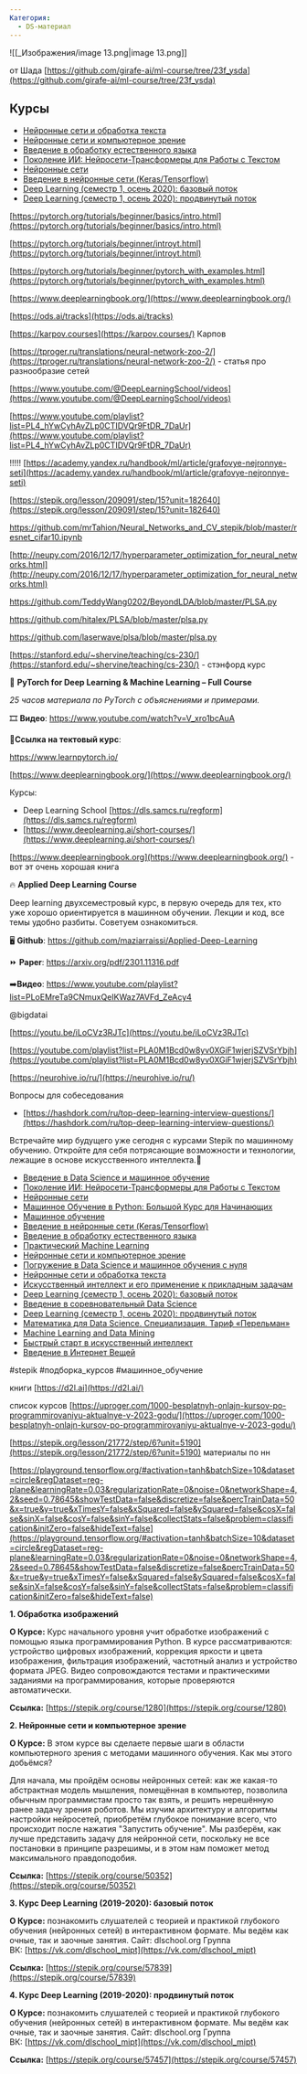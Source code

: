```yaml
---
Категория:
  - DS-материал
---
```

![[_Изображения/image 13.png|image 13.png]]

от Шада [https://github.com/girafe-ai/ml-course/tree/23f_ysda](https://github.com/girafe-ai/ml-course/tree/23f_ysda)

## Курсы

- [Нейронные сети и обработка текста](https://stepik.org/course/54098/promo?utm_source=stepik_telegram&utm_medium=channel&utm_campaign=promoset9)
- [Нейронные сети и компьютерное зрение](https://stepik.org/course/50352/promo?utm_source=stepik_telegram&utm_medium=channel&utm_campaign=promoset9)
- [Введение в обработку естественного языка](https://stepik.org/course/1233/promo?utm_source=stepik_telegram&utm_medium=channel&utm_campaign=promoset9)
- [Поколение ИИ: Нейросети-Трансформеры для Работы с Текстом](https://stepik.org/course/175490/promo?utm_source=stepik_telegram&utm_medium=channel&utm_campaign=promoset9)
- [Нейронные сети](https://stepik.org/course/401/promo?utm_source=stepik_telegram&utm_medium=channel&utm_campaign=promoset9)
- [Введение в нейронные сети (Keras/Tensorflow)](https://stepik.org/course/127274/promo?utm_source=stepik_telegram&utm_medium=channel&utm_campaign=promoset9)
- [Deep Learning (семестр 1, осень 2020): базовый поток](https://stepik.org/course/82176/promo?utm_source=stepik_telegram&utm_medium=channel&utm_campaign=promoset9)
- [Deep Learning (семестр 1, осень 2020): продвинутый поток](https://stepik.org/course/82177/promo?utm_source=stepik_telegram&utm_medium=channel&utm_campaign=promoset9)

  

[https://pytorch.org/tutorials/beginner/basics/intro.html](https://pytorch.org/tutorials/beginner/basics/intro.html)

[https://pytorch.org/tutorials/beginner/introyt.html](https://pytorch.org/tutorials/beginner/introyt.html)

[https://pytorch.org/tutorials/beginner/pytorch_with_examples.html](https://pytorch.org/tutorials/beginner/pytorch_with_examples.html)

[https://www.deeplearningbook.org/](https://www.deeplearningbook.org/)

[https://ods.ai/tracks](https://ods.ai/tracks)

[https://karpov.courses](https://karpov.courses/) Карпов

[https://tproger.ru/translations/neural-network-zoo-2/](https://tproger.ru/translations/neural-network-zoo-2/) - статья про разнообразие сетей

[https://www.youtube.com/@DeepLearningSchool/videos](https://www.youtube.com/@DeepLearningSchool/videos)

[https://www.youtube.com/playlist?list=PL4_hYwCyhAvZLp0CTIDVQr9FtDR_7DaUr](https://www.youtube.com/playlist?list=PL4_hYwCyhAvZLp0CTIDVQr9FtDR_7DaUr)

!!!!! [https://academy.yandex.ru/handbook/ml/article/grafovye-nejronnye-seti](https://academy.yandex.ru/handbook/ml/article/grafovye-nejronnye-seti)

[https://stepik.org/lesson/209091/step/15?unit=182640](https://stepik.org/lesson/209091/step/15?unit=182640)

https://github.com/mrTahion/Neural_Networks_and_CV_stepik/blob/master/resnet_cifar10.ipynb

[http://neupy.com/2016/12/17/hyperparameter_optimization_for_neural_networks.html](http://neupy.com/2016/12/17/hyperparameter_optimization_for_neural_networks.html)

  

  

https://github.com/TeddyWang0202/BeyondLDA/blob/master/PLSA.py

https://github.com/hitalex/PLSA/blob/master/plsa.py

https://github.com/laserwave/plsa/blob/master/plsa.py

  

  

[https://stanford.edu/~shervine/teaching/cs-230/](https://stanford.edu/~shervine/teaching/cs-230/) - стэнфорд курс

  

🤖 **PyTorch for Deep Learning & Machine Learning – Full Course**

_25 часов материала по PyTorch с объяснениями и примерами._

🎞 **Видео**: https://www.youtube.com/watch?v=V_xro1bcAuA

📝**Ссылка на тектовый курс**:

https://www.learnpytorch.io/

  

[https://www.deeplearningbook.org/](https://www.deeplearningbook.org/)

  

Курсы:

- Deep Learning School [https://dls.samcs.ru/regform](https://dls.samcs.ru/regform)
- [https://www.deeplearning.ai/short-courses/](https://www.deeplearning.ai/short-courses/)

[https://www.deeplearningbook.org](https://www.deeplearningbook.org/) - вот эт очень хорошая книга

  

🔥 **Applied Deep Learning Course**

Deep learning двухсеместровый курс, в первую очередь для тех, кто уже хорошо ориентируется в машинном обучении. Лекции и код, все темы удобно разбиты. Советуем ознакомиться.

🖥 **Github**: https://github.com/maziarraissi/Applied-Deep-Learning

⏩ **Paper**: https://arxiv.org/pdf/2301.11316.pdf

➡️**Видео**: https://www.youtube.com/playlist?list=PLoEMreTa9CNmuxQeIKWaz7AVFd_ZeAcy4

@bigdatai

  

[https://youtu.be/iLoCVz3RJTc](https://youtu.be/iLoCVz3RJTc)

[https://youtube.com/playlist?list=PLA0M1Bcd0w8yv0XGiF1wjerjSZVSrYbjh](https://youtube.com/playlist?list=PLA0M1Bcd0w8yv0XGiF1wjerjSZVSrYbjh)

  

[https://neurohive.io/ru/](https://neurohive.io/ru/)

  

Вопросы для собеседования

- [https://hashdork.com/ru/top-deep-learning-interview-questions/](https://hashdork.com/ru/top-deep-learning-interview-questions/)

  

  

Встречайте мир будущего уже сегодня с курсами Stepik по машинному обучению. Откройте для себя потрясающие возможности и технологии, лежащие в основе искусственного интеллекта.🤖

- [Введение в Data Science и машинное обучение](https://stepik.org/course/4852/promo?utm_source=stepik_telegram&utm_medium=channel&utm_campaign=promoset9)
- [Поколение ИИ: Нейросети-Трансформеры для Работы с Текстом](https://stepik.org/course/175490/promo?utm_source=stepik_telegram&utm_medium=channel&utm_campaign=promoset9)
- [Нейронные сети](https://stepik.org/course/401/promo?utm_source=stepik_telegram&utm_medium=channel&utm_campaign=promoset9)
- [Машинное Обучение в Python: Большой Курс для Начинающих](https://stepik.org/course/129449/promo?utm_source=stepik_telegram&utm_medium=channel&utm_campaign=promoset9)
- [Машинное обучение](https://stepik.org/course/8057/promo?utm_source=stepik_telegram&utm_medium=channel&utm_campaign=promoset9)
- [Введение в нейронные сети (Keras/Tensorflow)](https://stepik.org/course/127274/promo?utm_source=stepik_telegram&utm_medium=channel&utm_campaign=promoset9)
- [Введение в обработку естественного языка](https://stepik.org/course/1233/promo?utm_source=stepik_telegram&utm_medium=channel&utm_campaign=promoset9)
- [Практический Machine Learning](https://stepik.org/course/125501/promo?utm_source=stepik_telegram&utm_medium=channel&utm_campaign=promoset9)
- [Нейронные сети и компьютерное зрение](https://stepik.org/course/50352/promo?utm_source=stepik_telegram&utm_medium=channel&utm_campaign=promoset9)
- [Погружение в Data Science и машинное обучения с нуля](https://stepik.org/course/125145/promo?utm_source=stepik_telegram&utm_medium=channel&utm_campaign=promoset9)
- [Нейронные сети и обработка текста](https://stepik.org/course/54098/promo?utm_source=stepik_telegram&utm_medium=channel&utm_campaign=promoset9)
- [Искусственный интеллект и его применение к прикладным задачам](https://stepik.org/course/121060/promo?utm_source=stepik_telegram&utm_medium=channel&utm_campaign=promoset9)
- [Deep Learning (семестр 1, осень 2020): базовый поток](https://stepik.org/course/82176/promo?utm_source=stepik_telegram&utm_medium=channel&utm_campaign=promoset9)
- [Введение в соревновательный Data Science](https://stepik.org/course/108888/promo?utm_source=stepik_telegram&utm_medium=channel&utm_campaign=promoset9)
- [Deep Learning (семестр 1, осень 2020): продвинутый поток](https://stepik.org/course/82177/promo?utm_source=stepik_telegram&utm_medium=channel&utm_campaign=promoset9)
- [Математика для Data Science. Специализация. Тариф «Перельман»](https://stepik.org/course/93964/promo?utm_source=stepik_telegram&utm_medium=channel&utm_campaign=promoset9)
- [Machine Learning and Data Mining](https://stepik.org/course/62243/promo?utm_source=stepik_telegram&utm_medium=channel&utm_campaign=promoset9)
- [Быстрый старт в искусственный интеллект](https://stepik.org/course/80782/promo?utm_source=stepik_telegram&utm_medium=channel&utm_campaign=promoset9)
- [Введение в Интернет Вещей](https://stepik.org/course/71759/promo?utm_source=stepik_telegram&utm_medium=channel&utm_campaign=promoset9)

\#stepik #подборка_курсов #машинное_обучение

  

книги [https://d2l.ai](https://d2l.ai/)

  

список курсов [https://uproger.com/1000-besplatnyh-onlajn-kursov-po-programmirovaniyu-aktualnye-v-2023-godu/](https://uproger.com/1000-besplatnyh-onlajn-kursov-po-programmirovaniyu-aktualnye-v-2023-godu/)

  

  

  

[https://stepik.org/lesson/21772/step/6?unit=5190](https://stepik.org/lesson/21772/step/6?unit=5190) материалы по нн

  

[https://playground.tensorflow.org/#activation=tanh&batchSize=10&dataset=circle&regDataset=reg-plane&learningRate=0.03&regularizationRate=0&noise=0&networkShape=4,2&seed=0.78645&showTestData=false&discretize=false&percTrainData=50&x=true&y=true&xTimesY=false&xSquared=false&ySquared=false&cosX=false&sinX=false&cosY=false&sinY=false&collectStats=false&problem=classification&initZero=false&hideText=false](https://playground.tensorflow.org/#activation=tanh&batchSize=10&dataset=circle&regDataset=reg-plane&learningRate=0.03&regularizationRate=0&noise=0&networkShape=4,2&seed=0.78645&showTestData=false&discretize=false&percTrainData=50&x=true&y=true&xTimesY=false&xSquared=false&ySquared=false&cosX=false&sinX=false&cosY=false&sinY=false&collectStats=false&problem=classification&initZero=false&hideText=false)

  

  

**1. Обработка изображений**

**О Курсе:** Курс начального уровня учит обработке изображений с помощью языка программирования Python. В курсе рассматриваются: устройство цифровых изображений, коррекция яркости и цвета изображения, фильтрация изображений, частотный анализ и устройство формата JPEG. Видео сопровождаются тестами и практическими заданиями на программирования, которые проверяются автоматически.

**Ссылка:** [https://stepik.org/course/1280](https://stepik.org/course/1280)

**2. Нейронные сети и компьютерное зрение**

**О Курсе:** В этом курсе вы сделаете первые шаги в области компьютерного зрения с методами машинного обучения. Как мы этого добьёмся?

Для начала, мы пройдём основы нейронных сетей: как же какая-то абстрактная модель мышления, помещённая в компьютер, позволила обычным программистам просто так взять, и решить нерешённую ранее задачу зрения роботов. Мы изучим архитектуру и алгоритмы настройки нейросетей, приобретём глубокое понимание всего, что происходит после нажатия "Запустить обучение". Мы разберём, как лучше представить задачу для нейронной сети, поскольку не все постановки в принципе разрешимы, и в этом нам поможет метод максимального правдоподобия.

**Ссылка:** [https://stepik.org/course/50352](https://stepik.org/course/50352)

**3. Курс Deep Learning (2019-2020): базовый поток**

**О Курсе:** познакомить слушателей с теорией и практикой глубокого обучения (нейронных сетей) в интерактивном формате. Мы ведём как очные, так и заочные занятия. Cайт: dlschool.org Группа ВК: [https://vk.com/dlschool_mipt](https://vk.com/dlschool_mipt)

**Ссылка:** [https://stepik.org/course/57839](https://stepik.org/course/57839)

**4. Курс Deep Learning (2019-2020): продвинутый поток**

**О Курсе:** познакомить слушателей с теорией и практикой глубокого обучения (нейронных сетей) в интерактивном формате. Мы ведём как очные, так и заочные занятия. Cайт: dlschool.org Группа ВК: [https://vk.com/dlschool_mipt](https://vk.com/dlschool_mipt)

**Ссылка:** [https://stepik.org/course/57457](https://stepik.org/course/57457)